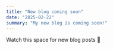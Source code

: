 ```yaml
---
title: "New blog coming soon"
date: "2025-02-22"
summary: "My new blog is coming soon!"
---
```

Watch this space for new blog posts 👀